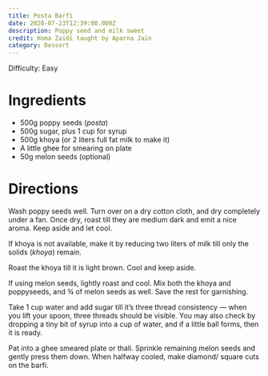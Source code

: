 ```yaml
---
title: Posta Barfi
date: 2020-07-23T12:39:00.000Z
description: Poppy seed and milk sweet
credit: Homa Zaidi taught by Aparna Jain
category: Dessert
---
```

 
Difficulty: Easy

# Ingredients
* 500g poppy seeds (_posta_)
* 500g sugar, plus 1 cup for syrup
* 500g khoya (or 2 liters full fat milk to make it)
* A little ghee for smearing on plate 
* 50g melon seeds (optional)

# Directions
Wash poppy seeds well. Turn over on a dry cotton cloth, and dry completely under a fan. Once dry, roast till they are medium dark and emit a nice aroma. Keep aside and let cool.

If khoya is not available, make it by reducing two liters of milk till only the solids (_khoya_) remain. 

Roast the khoya till it is light brown. Cool and keep aside.

If using melon seeds, lightly roast and cool. Mix both the khoya and poppyseeds, and ¾ of melon seeds as well. Save the rest for garnishing. 

Take 1 cup water and add sugar till it’s three thread consistency — when you lift your spoon, three threads should be visible. You may also check by dropping a tiny bit of syrup into a cup of water, and if a little ball forms, then it is ready.

Pat into a ghee smeared plate or thali. Sprinkle remaining melon seeds and gently press them down. When halfway cooled, make diamond/ square cuts on the barfi.
